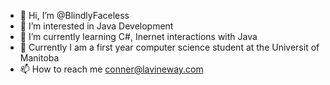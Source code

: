 - 👋 Hi, I’m @BlindlyFaceless
- 👀 I’m interested in Java Development 
- 🌱 I’m currently learning C#, Inernet interactions with Java
- 🏫 Currently I am a first year computer science student at the Universit of Manitoba
- 📫 How to reach me conner@lavineway.com

<!---
BlindlyFaceless/BlindlyFaceless is a ✨ special ✨ repository because its `README.md` (this file) appears on your GitHub profile.
You can click the Preview link to take a look at your changes.
--->
